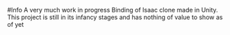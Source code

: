 #Info
A very much work in progress Binding of Isaac clone made in Unity. 
This project is still in its infancy stages and has nothing of value to show as of yet
